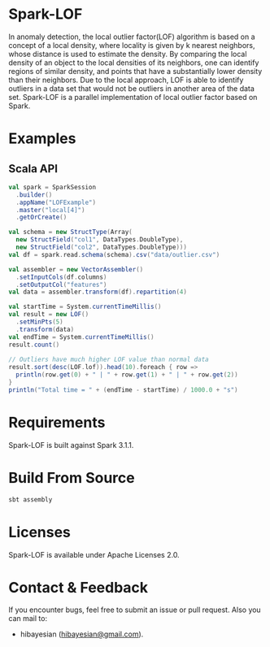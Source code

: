 # Spark-LOF
In anomaly detection, the local outlier factor(LOF) algorithm is based on a concept of a local density, where locality is given by k nearest neighbors, whose distance is used to estimate the density. By comparing the local density of an object to the local densities of its neighbors, one can identify regions of similar density, and points that have a substantially lower density than their neighbors. Due to the local approach, LOF is able to identify outliers in a data set that would not be outliers in another area of the data set. Spark-LOF is a parallel implementation of local outlier factor based on Spark.

# Examples
## Scala API
```scala
val spark = SparkSession
  .builder()
  .appName("LOFExample")
  .master("local[4]")
  .getOrCreate()

val schema = new StructType(Array(
  new StructField("col1", DataTypes.DoubleType),
  new StructField("col2", DataTypes.DoubleType)))
val df = spark.read.schema(schema).csv("data/outlier.csv")

val assembler = new VectorAssembler()
  .setInputCols(df.columns)
  .setOutputCol("features")
val data = assembler.transform(df).repartition(4)

val startTime = System.currentTimeMillis()
val result = new LOF()
  .setMinPts(5)
  .transform(data)
val endTime = System.currentTimeMillis()
result.count()
    
// Outliers have much higher LOF value than normal data
result.sort(desc(LOF.lof)).head(10).foreach { row =>
  println(row.get(0) + " | " + row.get(1) + " | " + row.get(2))
}
println("Total time = " + (endTime - startTime) / 1000.0 + "s")
```

# Requirements
Spark-LOF is built against Spark 3.1.1.

# Build From Source
```scala
sbt assembly
```

# Licenses
Spark-LOF is available under Apache Licenses 2.0.

# Contact & Feedback
If you encounter bugs, feel free to submit an issue or pull request. Also you can mail to:
+ hibayesian (hibayesian@gmail.com).
